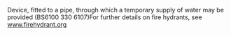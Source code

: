 Device, fitted to a pipe, through which a temporary supply of water may be provided (BS6100 330 6107)For further details on fire hydrants, see www.firehydrant.org